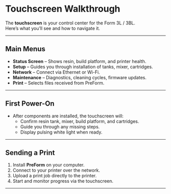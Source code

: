 # Touchscreen Walkthrough

The **touchscreen** is your control center for the Form 3L / 3BL.  
Here’s what you’ll see and how to navigate it.

---

## Main Menus
- **Status Screen** – Shows resin, build platform, and printer health.  
- **Setup** – Guides you through installation of tanks, mixer, cartridges.  
- **Network** – Connect via Ethernet or Wi-Fi.  
- **Maintenance** – Diagnostics, cleaning cycles, firmware updates.  
- **Print** – Selects files received from PreForm.  

---

## First Power-On
- After components are installed, the touchscreen will:  
  - Confirm resin tank, mixer, build platform, and cartridges.  
  - Guide you through any missing steps.  
  - Display pulsing white light when ready.  

---

## Sending a Print
1. Install **PreForm** on your computer.  
2. Connect to your printer over the network.  
3. Upload a print job directly to the printer.  
4. Start and monitor progress via the touchscreen.  

---


